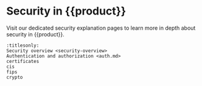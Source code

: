# Security in {{product}}

Visit our dedicated security explanation pages to learn more in depth about
security in {{product}}.

```{toctree}
:titlesonly:
Security overview <security-overview>
Authentication and authorization <auth.md>
certificates
cis
fips
crypto
```
<!-- Add back in once we have this page complete Cryptography <cryptography> -->
